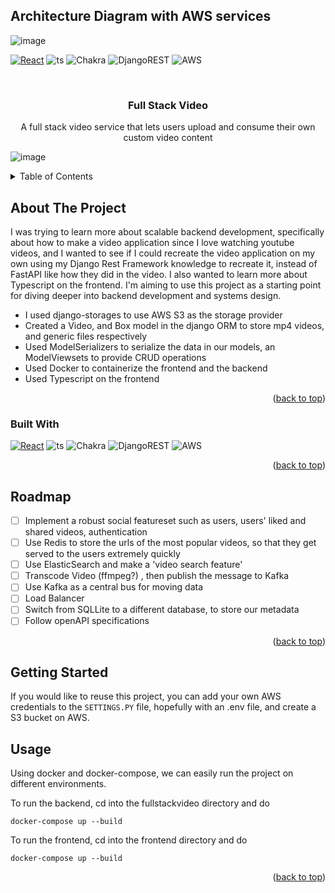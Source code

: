 


<!-- Improved compatibility of back to top link: See: https://github.com/othneildrew/Best-README-Template/pull/73 -->
<a name="readme-top"></a>
<!--
*** Thanks for checking out the Best-README-Template. If you have a suggestion
*** that would make this better, please fork the repo and create a pull request
*** or simply open an issue with the tag "enhancement".
*** Don't forget to give the project a star!
*** Thanks again! Now go create something AMAZING! :D
-->



<!-- PROJECT SHIELDS -->
<!--
*** I'm using markdown "reference style" links for readability.
*** Reference links are enclosed in brackets [ ] instead of parentheses ( ).
*** See the bottom of this document for the declaration of the reference variables
*** for contributors-url, forks-url, etc. This is an optional, concise syntax you may use.
*** https://www.markdownguide.org/basic-syntax/#reference-style-links
-->




## Architecture Diagram with AWS services

![image](https://github-production-user-asset-6210df.s3.amazonaws.com/25188689/248453162-8ad66abb-b99c-4f71-b1e2-77648863556f.png)

[![React][React.js]][React-url]
![ts](https://flat.badgen.net/badge/-/TypeScript?icon=typescript&label&labelColor=blue&color=555555)
![Chakra](https://img.shields.io/badge/chakra-%234ED1C5.svg?style=for-the-badge&logo=chakraui&logoColor=white)
![DjangoREST](https://img.shields.io/badge/DJANGO-REST-ff1709?style=for-the-badge&logo=django&logoColor=white&color=ff1709&labelColor=gray)
![AWS](https://img.shields.io/badge/AWS-%23FF9900.svg?style=for-the-badge&logo=amazon-aws&logoColor=white)


<!-- PROJECT LOGO -->
<br />
<div align="center">

  <h3 align="center">Full Stack Video</h3>

  <p align="center">
    A full stack video service that lets users upload and consume their own custom video content
    <br />
  
  </p>
</div>


![image](https://user-images.githubusercontent.com/25188689/203913993-b4662321-7225-4de6-93b0-9f098e06ce43.png)

<!-- TABLE OF CONTENTS -->
<details>
  <summary>Table of Contents</summary>
  <ol>
    <li>
      <a href="#about-the-project">About The Project</a>
      <ul>
        <li><a href="#built-with">Built With</a></li>
      </ul>
    </li>
    <li><a href="#roadmap">Roadmap</a></li>
    <li>
      <a href="#getting-started">Getting Started</a>
    </li>
    <li><a href="#usage">Usage</a></li>
   
  </ol>
</details>



<!-- ABOUT THE PROJECT -->
## About The Project




I was trying to learn more about scalable backend development, specifically about how to make a video application since I love watching youtube videos, 
and I wanted to see if I could recreate the video application on my own using my Django Rest Framework knowledge to recreate it, instead of FastAPI like how they did in the video. I also wanted to learn more about Typescript on the frontend. I'm aiming to use this project as a starting point for diving deeper into backend development and systems design.


* I used django-storages to use AWS S3 as the storage provider
* Created a Video, and Box model in the django ORM to store mp4 videos, and generic files respectively
* Used ModelSerializers to serialize the data in our models, an ModelViewsets to provide CRUD operations
* Used Docker to containerize the frontend and the backend
* Used Typescript on the frontend



<p align="right">(<a href="#readme-top">back to top</a>)</p>



### Built With

[![React][React.js]][React-url]
![ts](https://flat.badgen.net/badge/-/TypeScript?icon=typescript&label&labelColor=blue&color=555555)
![Chakra](https://img.shields.io/badge/chakra-%234ED1C5.svg?style=for-the-badge&logo=chakraui&logoColor=white)
![DjangoREST](https://img.shields.io/badge/DJANGO-REST-ff1709?style=for-the-badge&logo=django&logoColor=white&color=ff1709&labelColor=gray)
![AWS](https://img.shields.io/badge/AWS-%23FF9900.svg?style=for-the-badge&logo=amazon-aws&logoColor=white)

<p align="right">(<a href="#readme-top">back to top</a>)</p>


<!-- ROADMAP -->
## Roadmap
- [ ] Implement a robust social featureset such as users, users' liked and shared videos, authentication
- [ ] Use Redis to store the urls of the most popular videos, so that they get served to the users extremely quickly
- [ ] Use ElasticSearch and make a 'video search feature' 
- [ ] Transcode Video (ffmpeg?) , then publish the message to Kafka
- [ ] Use Kafka as a central bus for moving data
- [ ] Load Balancer
- [ ] Switch from SQLLite to a different database, to store our metadata
- [ ] Follow openAPI specifications

<p align="right">(<a href="#readme-top">back to top</a>)</p>

<!-- GETTING STARTED -->
## Getting Started

If you would like to reuse this project, you can add your own AWS credentials to the ```SETTINGS.PY``` file, hopefully with an .env file, and create a S3 bucket on AWS.

<!-- USAGE EXAMPLES -->
## Usage

Using docker and docker-compose, we can easily run the project on different environments.

To run the backend, cd into the fullstackvideo directory and do

```
docker-compose up --build
```

To run the frontend, cd into the frontend directory and do

```
docker-compose up --build
```
<p align="right">(<a href="#readme-top">back to top</a>)</p>












<!-- MARKDOWN LINKS & IMAGES -->
<!-- https://www.markdownguide.org/basic-syntax/#reference-style-links -->

[React.js]: https://img.shields.io/badge/React-20232A?style=for-the-badge&logo=react&logoColor=61DAFB
[React-url]: https://reactjs.org/

